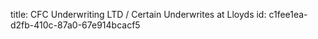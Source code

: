 title: CFC Underwriting LTD / Certain Underwrites at Lloyds
id: c1fee1ea-d2fb-410c-87a0-67e914bcacf5
